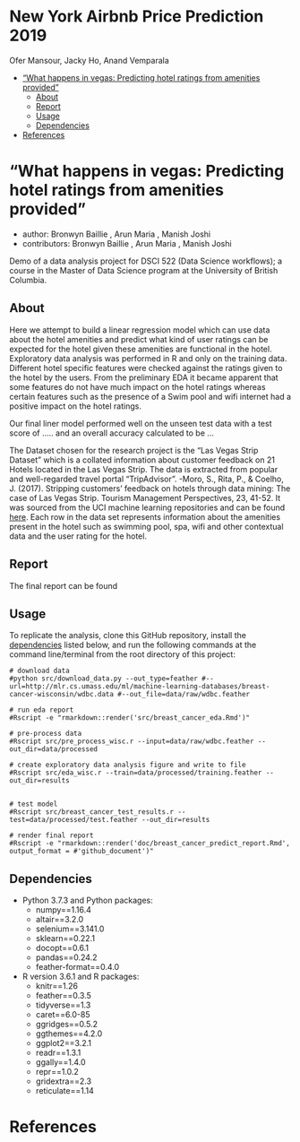 New York Airbnb Price Prediction 2019
================
Ofer Mansour, Jacky Ho, Anand Vemparala

  - [“What happens in vegas: Predicting hotel ratings from amenities
    provided”](#what-happens-in-vegas-predicting-hotel-ratings-from-amenities-provided)
      - [About](#about)
      - [Report](#report)
      - [Usage](#usage)
      - [Dependencies](#dependencies)
  - [References](#references)

# “What happens in vegas: Predicting hotel ratings from amenities provided”

  - author: Bronwyn Baillie , Arun Maria , Manish Joshi
  - contributors: Bronwyn Baillie , Arun Maria , Manish Joshi

Demo of a data analysis project for DSCI 522 (Data Science workflows); a
course in the Master of Data Science program at the University of
British Columbia.

## About

Here we attempt to build a linear regression model which can use data
about the hotel amenities and predict what kind of user ratings can be
expected for the hotel given these amenities are functional in the
hotel. Exploratory data analysis was performed in R and only on the
training data. Different hotel specific features were checked against
the ratings given to the hotel by the users. From the preliminary EDA it
became apparent that some features do not have much impact on the hotel
ratings whereas certain features such as the presence of a Swim pool and
wifi internet had a positive impact on the hotel ratings.

Our final liner model performed well on the unseen test data with a test
score of ….. and an overall accuracy calculated to be …

The Dataset chosen for the research project is the “Las Vegas Strip
Dataset” which is a collated information about customer feedback on 21
Hotels located in the Las Vegas Strip. The data is extracted from
popular and well-regarded travel portal “TripAdvisor”. -Moro, S., Rita,
P., & Coelho, J. (2017). Stripping customers’ feedback on hotels through
data mining: The case of Las Vegas Strip. Tourism Management
Perspectives, 23, 41-52. It was sourced from the UCI machine learning
repositories and can be found
[here](https://archive.ics.uci.edu/ml/datasets/Las+Vegas+Strip). Each
row in the data set represents information about the amenities present
in the hotel such as swimming pool, spa, wifi and other contextual data
and the user rating for the hotel.

## Report

The final report can be found

## Usage

To replicate the analysis, clone this GitHub repository, install the
[dependencies](#dependencies) listed below, and run the following
commands at the command line/terminal from the root directory of this
project:

    # download data
    #python src/download_data.py --out_type=feather #--url=http://mlr.cs.umass.edu/ml/machine-learning-databases/breast-cancer-wisconsin/wdbc.data #--out_file=data/raw/wdbc.feather
    
    # run eda report
    #Rscript -e "rmarkdown::render('src/breast_cancer_eda.Rmd')"
    
    # pre-process data
    #Rscript src/pre_process_wisc.r --input=data/raw/wdbc.feather --out_dir=data/processed
    
    # create exploratory data analysis figure and write to file
    #Rscript src/eda_wisc.r --train=data/processed/training.feather --out_dir=results
    
    
    # test model
    #Rscript src/breast_cancer_test_results.r --test=data/processed/test.feather --out_dir=results
    
    # render final report
    #Rscript -e "rmarkdown::render('doc/breast_cancer_predict_report.Rmd', output_format = #'github_document')"

## Dependencies

  - Python 3.7.3 and Python packages:
      - numpy==1.16.4
      - altair==3.2.0
      - selenium==3.141.0
      - sklearn==0.22.1
      - docopt==0.6.1
      - pandas==0.24.2
      - feather-format==0.4.0
  - R version 3.6.1 and R packages:
      - knitr==1.26
      - feather==0.3.5
      - tidyverse==1.3
      - caret==6.0-85
      - ggridges==0.5.2
      - ggthemes==4.2.0
      - ggplot2==3.2.1
      - readr==1.3.1
      - ggally==1.4.0
      - repr==1.0.2
      - gridextra==2.3
      - reticulate==1.14

# References
